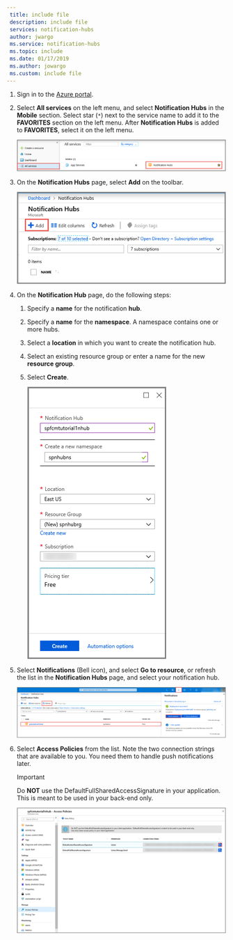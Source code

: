 ```yaml
---
 title: include file
 description: include file
 services: notification-hubs
 author: jwargo
 ms.service: notification-hubs
 ms.topic: include
 ms.date: 01/17/2019
 ms.author: jowargo
 ms.custom: include file
---
```


1. Sign in to the [Azure portal](https://portal.azure.com).
2. Select **All services** on the left menu, and select **Notification Hubs** in the **Mobile** section. Select star (`*`) next to the service name to add it to the **FAVORITES** section on the left menu. After **Notification Hubs** is added to **FAVORITES**, select it on the left menu. 

      ![Azure portal - select Notification Hubs](./media/notification-hubs-portal-create-new-hub/all-services-select-notification-hubs.png)
3. On the **Notification Hubs** page, select **Add** on the toolbar. 

      ![Notification Hubs - Add toolbar button](./media/notification-hubs-portal-create-new-hub/add-toolbar-button.png)
4. On the **Notification Hub** page, do the following steps: 
    1. Specify a **name** for the notification **hub**.  
    2. Specify a **name** for the **namespace**. A namespace contains one or more hubs. 
    3. Select a **location** in which you want to create the notification hub. 
    4. Select an existing resource group or enter a name for the new **resource group**.
    5. Select **Create**. 

        ![Azure portal - set notification hub properties](./media/notification-hubs-portal-create-new-hub/notification-hubs-azure-portal-settings.png)
4. Select **Notifications** (Bell icon), and select **Go to resource**, or refresh the list in the **Notification Hubs** page, and select your notification hub. 

      ![Azure portal - notifications -> Go to resource](./media/notification-hubs-portal-create-new-hub/go-to-notification-hub.png)
5. Select **Access Policies** from the list. Note the two connection strings that are available to you. You need them to handle push notifications later.

      >[!IMPORTANT]
      >Do **NOT** use the DefaultFullSharedAccessSignature in your application. This is meant to be used in your back-end only.
      >

      ![Azure portal - notification hub connection strings](./media/notification-hubs-portal-create-new-hub/notification-hubs-connection-strings-portal.png)
